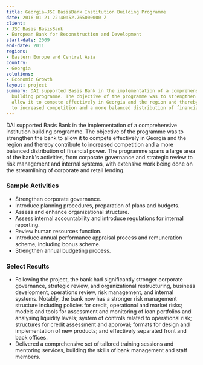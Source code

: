 ```yaml
---
title: Georgia—JSC BasisBank Institution Building Programme
date: 2016-01-21 22:40:52.765000000 Z
client:
- JSC Basis BasisBank
- European Bank for Reconstruction and Development
start-date: 2009
end-date: 2011
regions:
- Eastern Europe and Central Asia
country:
- Georgia
solutions:
- Economic Growth
layout: project
summary: DAI supported Basis Bank in the implementation of a comprehensive institution
  building programme. The objective of the programme was to strengthen the bank to
  allow it to compete effectively in Georgia and the region and thereby contribute
  to increased competition and a more balanced distribution of financial power.
---
```


DAI supported Basis Bank in the implementation of a comprehensive institution building programme. The objective of the programme was to strengthen the bank to allow it to compete effectively in Georgia and the region and thereby contribute to increased competition and a more balanced distribution of financial power. The programme spans a large area of the bank's activities, from corporate governance and strategic review to risk management and internal systems, with extensive work being done on the streamlining of corporate and retail lending.

###  Sample Activities

* Strengthen corporate governance.
* Introduce planning procedures, preparation of plans and budgets.
* Assess and enhance organizational structure.
* Assess internal accountability and introduce regulations for internal reporting.
* Review human resources function.
* Introduce annual performance appraisal process and remuneration scheme, including bonus scheme.
* Strengthen annual budgeting process.

###  Select Results

* Following the project, the bank had significantly stronger corporate governance, strategic review, and organizational restructuring, business development, operations review, risk management, and internal systems. Notably, the bank now has a stronger risk management structure including policies for credit, operational and market risks; models and tools for assessment and monitoring of loan portfolios and analysing liquidity levels; system of controls related to operational risk; structures for credit assessment and approval; formats for design and implementation of new products; and effectively separated front and back offices.
* Delivered a comprehensive set of tailored training sessions and mentoring services, building the skills of bank management and staff members.
